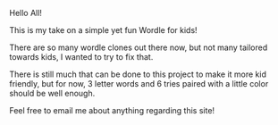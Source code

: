 Hello All! 

This is my take on a simple yet fun Wordle for kids!

There are so many wordle clones out there now, but not many tailored towards kids, I wanted to try to fix that. 

There is still much that can be done to this project to make it more kid friendly, but for now, 3 letter words and 6 tries paired with a little color should be well enough. 

Feel free to email me about anything regarding this site! 